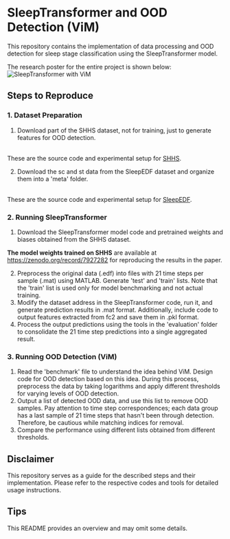 # SleepTransformer and OOD Detection (ViM)

This repository contains the implementation of data processing and OOD detection for sleep stage classification using the SleepTransformer model.

The research poster for the entire project is shown below:
![SleepTransformer with ViM](figure/poster.jpg)

## Steps to Reproduce

### 1. Dataset Preparation

1. Download part of the SHHS dataset, not for training, just to generate features for OOD detection.

<br/>These are the source code and experimental setup for [SHHS](https://sleepdata.org/datasets/shhs).

2. Download the sc and st data from the SleepEDF dataset and organize them into a 'meta' folder.

<br/>These are the source code and experimental setup for [SleepEDF](https://www.physionet.org/content/sleep-edfx/1.0.0/).

### 2. Running SleepTransformer

1. Download the SleepTransformer model code and pretrained weights and biases obtained from the SHHS dataset.

**The model weights trained on SHHS** are available at https://zenodo.org/record/7927282 for reproducing the results in the paper.

2. Preprocess the original data (.edf) into files with 21 time steps per sample (.mat) using MATLAB. Generate 'test' and 'train' lists. Note that the 'train' list is used only for model benchmarking and not actual training.
3. Modify the dataset address in the SleepTransformer code, run it, and generate prediction results in .mat format. Additionally, include code to output features extracted from fc2 and save them in .pkl format.
4. Process the output predictions using the tools in the 'evaluation' folder to consolidate the 21 time step predictions into a single aggregated result.

### 3. Running OOD Detection (ViM)

1. Read the 'benchmark' file to understand the idea behind ViM. Design code for OOD detection based on this idea. During this process, preprocess the data by taking logarithms and apply different thresholds for varying levels of OOD detection.
2. Output a list of detected OOD data, and use this list to remove OOD samples. Pay attention to time step correspondences; each data group has a last sample of 21 time steps that hasn't been through detection. Therefore, be cautious while matching indices for removal.
3. Compare the performance using different lists obtained from different thresholds.

## Disclaimer

This repository serves as a guide for the described steps and their implementation. Please refer to the respective codes and tools for detailed usage instructions.

## Tips
This README provides an overview and may omit some details.
